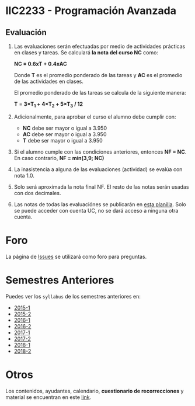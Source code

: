 # IIC2233 - Programación Avanzada


## Evaluación

1. Las evaluaciones serán efectuadas por medio de actividades prácticas en clases y tareas. Se calculará **la nota del curso NC** como:

    **NC =  0.6xT + 0.4xAC**

    Donde **T** es el promedio ponderado de las tareas y **AC** es el promedio de las actividades en clases.
    
    El promedio ponderado de las tareas se calcula de la siguiente manera:
    
    **T** = **3×T<sub>1</sub> + 4×T<sub>2</sub> + 5×T<sub>3</sub> / 12**


1.  Adicionalmente, para aprobar el curso el alumno debe cumplir con:
    - **NC** debe ser mayor o igual a 3.950
    - **AC** debe ser mayor o igual a 3.950
    - **T** debe ser mayor o igual a 3.950

1. Si el alumno cumple con las condiciones anteriores, entonces **NF = NC**. En caso contrario, **NF = min(3,9; NC)**
1. La inasistencia a alguna de las evaluaciones (actividad) se evalúa con nota 1.0.
1. Solo será aproximada la nota final NF. El resto de las notas serán usadas con dos decimales.
1. Las notas de todas las evaluaciónes se publicarán en [esta planilla](https://docs.google.com/spreadsheets/d/1S2naGLsxqNCj9hqhTV7roZbYrbIpCXJrxCTnkpdK4rM/edit?usp=sharing). Solo se puede acceder con cuenta UC, no se dará acceso a ninguna otra cuenta.


# Foro

La página de [Issues](../../issues) se utilizará como foro para preguntas.


# Semestres Anteriores

Puedes ver los `syllabus` de los semestres anteriores en:
- [2015-1](https://github.com/IIC2233-2015-1/syllabus)
- [2015-2](https://github.com/IIC2233-2015-2/syllabus)
- [2016-1](https://github.com/IIC2233-2016-1/syllabus)
- [2016-2](https://github.com/IIC2233-2016-02/Syllabus)
- [2017-1](https://github.com/IIC2233/Syllabus-2017-1)
- [2017-2](https://github.com/IIC2233/Syllabus-2017-2)
- [2018-1](https://github.com/IIC2233/Syllabus-2018-1)
- [2018-2](https://github.com/IIC2233/Syllabus-2018-2)

# Otros

Los contenidos, ayudantes, calendario, **cuestionario de recorrecciones** y material se encuentran en este [link](https://iic2233.github.io/).
